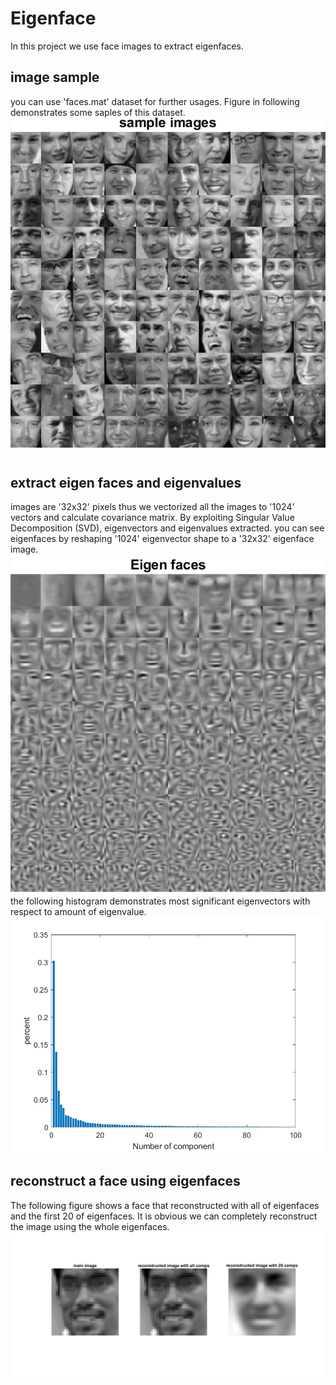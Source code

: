 # Eigenface
In this project we use face images to extract eigenfaces.
## image sample
you can use 'faces.mat' dataset for further usages. Figure in following demonstrates some saples of this dataset.
![plot](./images/q22.png)
## extract eigen faces and eigenvalues
images are '32x32' pixels thus we vectorized all the images to '1024' vectors and calculate covariance matrix.
By exploiting Singular Value Decomposition (SVD), eigenvectors and eigenvalues extracted. 
you can see eigenfaces by reshaping '1024' eigenvector shape to a '32x32' eigenface image.
![plot](./images/q23.png)
the following histogram demonstrates most significant eigenvectors with respect to amount of eigenvalue.
![plot](./images/q24.png)
## reconstruct a face using eigenfaces
The following figure shows a face that reconstructed with all of eigenfaces and the first 20 of eigenfaces.
It is obvious we can completely reconstruct the image using the whole eigenfaces. 
![plot](./images/q25.png)

